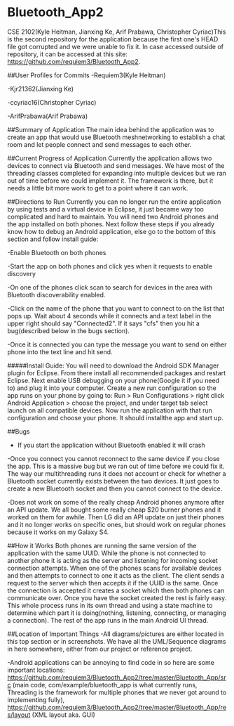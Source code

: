 # Bluetooth_App2
CSE 2102(Kyle Heitman, Jianxing Ke, Arif Prabawa, Christopher Cyriac)This is the second repository for the application because the first one's HEAD file got corrupted and we were unable to fix it. In case accessed outside of repository, it can be accessed at this site: https://github.com/requiem3/Bluetooth_App2.

##User Profiles for Commits
-Requiem3(Kyle Heitman)

-Kjr21362(Jianxing Ke)

-ccyriac16(Christopher Cyriac)

-ArifPrabawa(Arif Prabawa)

##Summary of Application
The main idea behind the application was to create an app that would use Bluetooth meshnetworking to establish a chat room and let people connect and send messages to each other.

##Current Progress of Application
Currently the application allows two devices to connect via Bluetooth and send messages. We have most of the threading classes completed for expanding into multiple devices but we ran out of time before we could implement it. The framework is there, but it needs a little bit more work to get to a point where it can work.

##Directions to Run
Currently you can no longer run the entire application by using tests and a virtual device in Eclipse, it just became way too complicated and hard to maintain. You will need two Android phones and the app installed on both phones. Next follow these steps if you already know how to debug an Android application, else go to the bottom of this section and follow install guide:

-Enable Bluetooth on both phones

-Start the app on both phones and click yes when it requests to enable discovery

-On one of the phones click scan to search for devices in the area with Bluetooth discoverability enabled.

-Click on the name of the phone that you want to connect to on the list that pops up. Wait about 4 seconds while it connects and a text label in the upper right should say "Connected2". If it says "cfs" then you hit a bug(described below in the bugs section).

-Once it is connected you can type the message you want to send on either phone into the text line and hit send.

#####Install Guide:
You will need to download the Android SDK Manager plugin for Eclipse. From there install all recommended packages and restart Eclipse. Next enable USB debugging on your phone(Google it if you need to) and plug it into your computer. Create a new run configuration so the app runs on your phone by going to: Run > Run Configurations > right click Android Application > choose the project, and under target tab select launch on all compatible devices. Now run the application with that run configuration and choose your phone. It should installthe app and start up.

##Bugs
- If you start the application without Bluetooth enabled it will crash

-Once you connect you cannot reconnect to the same device if you close the app. This is a massive bug but we ran out of time before we could fix it. The way our multithreading runs it does not account or check for whether a Bluetooth socket currently exists between the two devices. It just goes to create a new Bluetooth socket and then you cannot connect to the device.

-Does not work on some of the really cheap Android phones anymore after an API update. We all bought some really cheap $20 burner phones and it worked on them for awhile. Then LG did an API update on just their phones and it no longer works on specific ones, but should work on regular phones because it works on my Galaxy S4.

##How it Works
Both phones are running the same version of the application with the same UUID. While the phone is not connected to another phone it is acting as the server and listening for incoming socket connection attempts. When one of the phones scans for available devices and then attempts to connect to one it acts as the client. The client sends a request to the server which then accepts it if the UUID is the same. Once the connection is accepted it creates a socket which then both phones can communicate over. Once you have the socket created the rest is fairly easy. This whole process runs in its own thread and using a state machine to determine which part it is doing(nothing, listening, connecting, or managing a connection). The rest of the app runs in the main Android UI thread.

##Location of Important Things
-All diagrams/pictures are either located in this top section or in screenshots. We have all the UML/Sequence diagrams in here somewhere, either from our project or reference project.

-Android applications can be annoying to find code in so here are some important locations: https://github.com/requiem3/Bluetooth_App2/tree/master/Bluetooth_App/src (main code, com/example/bluetooth_app is what currently runs, Threading is the framework for multiple phones that we never got around to implementing fully), https://github.com/requiem3/Bluetooth_App2/tree/master/Bluetooth_App/res/layout (XML layout aka. GUI)
